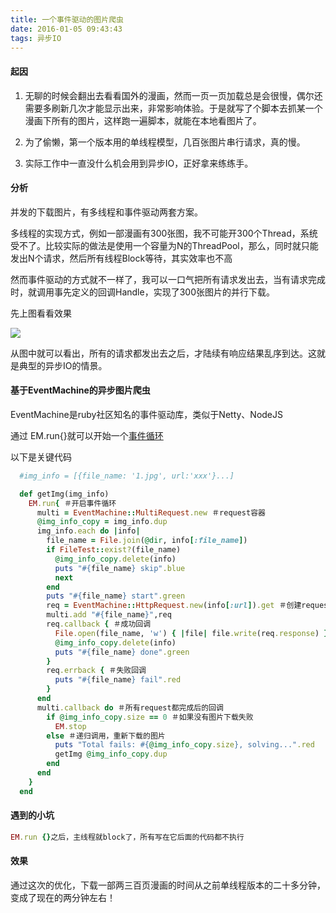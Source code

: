 ```yaml
---
title: 一个事件驱动的图片爬虫
date: 2016-01-05 09:43:43
tags: 异步IO
---
```


#### 起因

1. 无聊的时候会翻出去看看国外的漫画，然而一页一页加载总是会很慢，偶尔还需要多刷新几次才能显示出来，非常影响体验。于是就写了个脚本去抓某一个漫画下所有的图片，这样跑一遍脚本，就能在本地看图片了。

2. 为了偷懒，第一个版本用的单线程模型，几百张图片串行请求，真的慢。

3. 实际工作中一直没什么机会用到异步IO，正好拿来练练手。

#### 分析
并发的下载图片，有多线程和事件驱动两套方案。

多线程的实现方式，例如一部漫画有300张图，我不可能开300个Thread，系统受不了。比较实际的做法是使用一个容量为N的ThreadPool，那么，同时就只能发出N个请求，然后所有线程Block等待，其实效率也不高

然而事件驱动的方式就不一样了，我可以一口气把所有请求发出去，当有请求完成时，就调用事先定义的回调Handle，实现了300张图片的并行下载。

先上图看看效果

![](http://upload-images.jianshu.io/upload_images/4073552-b7ed0d072353aa03.png?imageMogr2/auto-orient/strip%7CimageView2/2/w/1240)

从图中就可以看出，所有的请求都发出去之后，才陆续有响应结果乱序到达。这就是典型的异步IO的情景。

#### 基于EventMachine的异步图片爬虫
EventMachine是ruby社区知名的事件驱动库，类似于Netty、NodeJS



通过 EM.run{}就可以开始一个[事件循环](http://www.ruanyifeng.com/blog/2013/10/event_loop.html)


以下是关键代码

```ruby
  #img_info = [{file_name: '1.jpg', url:'xxx'}...]

  def getImg(img_info)
    EM.run{ ＃开启事件循环
      multi = EventMachine::MultiRequest.new ＃request容器
      @img_info_copy = img_info.dup
      img_info.each do |info|
        file_name = File.join(@dir, info[:file_name])
        if FileTest::exist?(file_name)
          @img_info_copy.delete(info)
          puts "#{file_name} skip".blue
          next
        end
        puts "#{file_name} start".green
        req = EventMachine::HttpRequest.new(info[:url]).get ＃创建request
        multi.add "#{file_name}",req
        req.callback { ＃成功回调
          File.open(file_name, 'w') { |file| file.write(req.response) }
          @img_info_copy.delete(info)
          puts "#{file_name} done".green
        }
        req.errback { ＃失败回调
          puts "#{file_name} fail".red
        }
      end
      multi.callback do ＃所有request都完成后的回调
        if @img_info_copy.size == 0 ＃如果没有图片下载失败
          EM.stop
        else ＃递归调用，重新下载的图片
          puts "Total fails: #{@img_info_copy.size}, solving...".red
          getImg @img_info_copy.dup
        end
      end
    }
  end
```

#### 遇到的小坑

```ruby
EM.run {}之后，主线程就block了，所有写在它后面的代码都不执行
```

#### 效果
通过这次的优化，下载一部两三百页漫画的时间从之前单线程版本的二十多分钟，变成了现在的两分钟左右！
